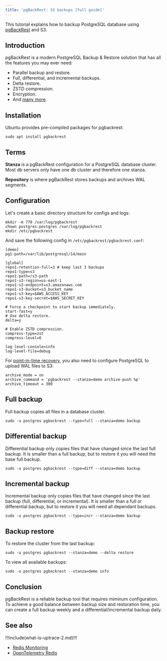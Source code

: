 ```yaml
---
title: 'pgBackRest: S3 backups [full guide]'
---
```


<CoverImage title="pgBackRest: PostgreSQL S3 backups" />

This tutorial explains how to backup PostgreSQL database using [pgBackRest](https://pgbackrest.org/) and S3.

## Introduction

pgBackRest is a modern PostgreSQL Backup & Restore solution that has all the features you may ever need:

- Parallel backup and restore.
- Full, differential, and incremental backups.
- Delta restore.
- ZSTD compression.
- Encryption.
- And [many more](https://pgbackrest.org/).

## Installation

Ubuntu provides pre-compiled packages for pgbackrest:

```shell
sudo apt install pgbackrest
```

## Terms

**Stanza** is a pgBackRest configuration for a PostgreSQL database cluster. Most db servers only have one db cluster and therefore one stanza.

**Repository** is where pgBackRest stores backups and archives WAL segments.

## Configuration

Let's create a basic directory structure for configs and logs:

```shell
mkdir -m 770 /var/log/pgbackrest
chown postgres:postgres /var/log/pgbackrest
mkdir /etc/pgbackrest
```

And save the following config in `/etc/pgbackrest/pgbackrest.conf`:

```shell
[demo]
pg1-path=/var/lib/postgresql/14/main

[global]
repo1-retention-full=3 # keep last 3 backups
repo1-type=s3
repo1-path=/s3-path
repo1-s3-region=us-east-1
repo1-s3-endpoint=s3.amazonaws.com
repo1-s3-bucket=s3_bucket_name
repo1-s3-key=$AWS_ACCESS_KEY
repo1-s3-key-secret=$AWS_SECRET_KEY

# Force a checkpoint to start backup immediately.
start-fast=y
# Use delta restore.
delta=y

# Enable ZSTD compression.
compress-type=zst
compress-level=6

log-level-console=info
log-level-file=debug
```

For [point-in-time recovery](https://www.postgresql.org/docs/current/continuous-archiving.html), you also need to configure PostgreSQL to upload WAL files to S3:

```shell
archive_mode = on
archive_command = 'pgbackrest --stanza=demo archive-push %p'
archive_timeout = 300
```

## Full backup

Full backup copies all files in a database cluster.

```shell
sudo -u postgres pgbackrest --type=full --stanza=demo backup
```

## Differential backup

Differential backup only copies files that have changed since the last full backup. It is smaller than a full backup, but to restore it you will need the base full backup.

```shell
sudo -u postgres pgbackrest --type=diff --stanza=demo backup
```

## Incremental backup

Incremental backup only copies files that have changed since the last backup (full, differential, or incremental). It is smaller than a full or differential backup, but to restore it you will need all dependant backups.

```shell
sudo -u postgres pgbackrest --type=incr --stanza=demo backup
```

## Backup restore

To restore the cluster from the last backup:

```shell
sudo -u postgres pgbackrest --stanza=demo --delta restore
```

To view all available backups:

```shell
sudo -u postgres pgbackrest --stanza=demo info
```

## Conclusion

pgBackRest is a reliable backup tool that requires miminum configuration. To achieve a good balance between backup size and restoration time, you can create a full backup weekly and a differential/incremental backup daily.

## See also

!!!include(what-is-uptrace-2.md)!!!

- [Redis Monitoring](https://uptrace.dev/blog/redis-monitoring.html)
- [OpenTelemetry Redis](https://uptrace.dev/get/opentelemetry-redis.html)

